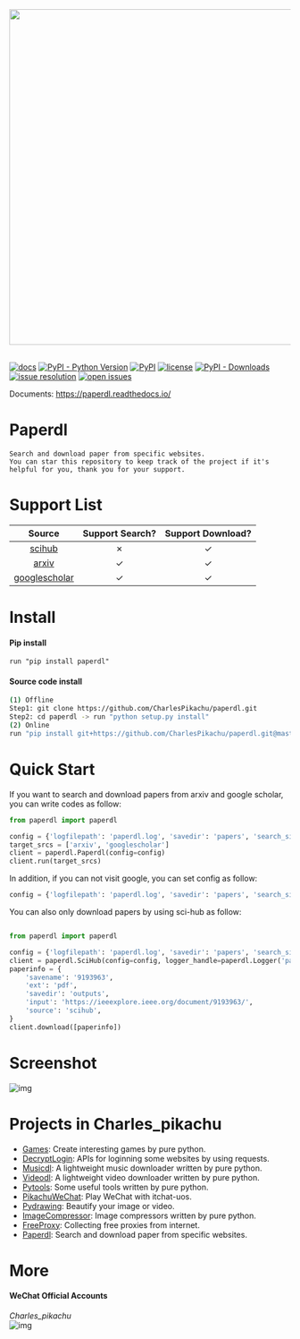 <div align="center">
  <img src="./docs/logo.png" width="600"/>
</div>
<br />

[![docs](https://img.shields.io/badge/docs-latest-blue)](https://paperdl.readthedocs.io/)
[![PyPI - Python Version](https://img.shields.io/pypi/pyversions/paperdl)](https://pypi.org/project/paperdl/)
[![PyPI](https://img.shields.io/pypi/v/paperdl)](https://pypi.org/project/paperdl)
[![license](https://img.shields.io/github/license/CharlesPikachu/paperdl.svg)](https://github.com/CharlesPikachu/paperdl/blob/master/LICENSE)
[![PyPI - Downloads](https://pepy.tech/badge/paperdl)](https://pypi.org/project/paperdl/)
[![issue resolution](https://isitmaintained.com/badge/resolution/CharlesPikachu/paperdl.svg)](https://github.com/CharlesPikachu/paperdl/issues)
[![open issues](https://isitmaintained.com/badge/open/CharlesPikachu/paperdl.svg)](https://github.com/CharlesPikachu/paperdl/issues)

Documents: https://paperdl.readthedocs.io/


# Paperdl
```
Search and download paper from specific websites.
You can star this repository to keep track of the project if it's helpful for you, thank you for your support.
```


# Support List
|  Source                                          |   Support Search?  |  Support Download?   |
|  :----:                                          |   :----:           |  :----:              |
|  [scihub](https://sci-hub.st/)                   |   ✗                |  ✓                   |
|  [arxiv](https://arxiv.org/)                     |   ✓                |  ✓                   |
|  [googlescholar](https://scholar.google.com/)    |   ✓                |  ✓                   |


# Install
#### Pip install
```
run "pip install paperdl"
```
#### Source code install
```sh
(1) Offline
Step1: git clone https://github.com/CharlesPikachu/paperdl.git
Step2: cd paperdl -> run "python setup.py install"
(2) Online
run "pip install git+https://github.com/CharlesPikachu/paperdl.git@master"
```


# Quick Start

If you want to search and download papers from arxiv and google scholar, you can write codes as follow:
```python
from paperdl import paperdl

config = {'logfilepath': 'paperdl.log', 'savedir': 'papers', 'search_size_per_source': 5, 'proxies': {}}
target_srcs = ['arxiv', 'googlescholar']
client = paperdl.Paperdl(config=config)
client.run(target_srcs)
```
In addition, if you can not visit google, you can set config as follow:
```python
config = {'logfilepath': 'paperdl.log', 'savedir': 'papers', 'search_size_per_source': 5, 'proxies': {}, 'area': 'CN'}
```
You can also only download papers by using sci-hub as follow:
```python

from paperdl import paperdl

config = {'logfilepath': 'paperdl.log', 'savedir': 'papers', 'search_size_per_source': 5, 'proxies': {}}
client = paperdl.SciHub(config=config, logger_handle=paperdl.Logger('paper.log'))
paperinfo = {
    'savename': '9193963',
    'ext': 'pdf',
    'savedir': 'outputs',
    'input': 'https://ieeexplore.ieee.org/document/9193963/',
    'source': 'scihub',
}
client.download([paperinfo])
```



# Screenshot
![img](./docs/screenshot.gif)


# Projects in Charles_pikachu
- [Games](https://github.com/CharlesPikachu/Games): Create interesting games by pure python.
- [DecryptLogin](https://github.com/CharlesPikachu/DecryptLogin): APIs for loginning some websites by using requests.
- [Musicdl](https://github.com/CharlesPikachu/musicdl): A lightweight music downloader written by pure python.
- [Videodl](https://github.com/CharlesPikachu/videodl): A lightweight video downloader written by pure python.
- [Pytools](https://github.com/CharlesPikachu/pytools): Some useful tools written by pure python.
- [PikachuWeChat](https://github.com/CharlesPikachu/pikachuwechat): Play WeChat with itchat-uos.
- [Pydrawing](https://github.com/CharlesPikachu/pydrawing): Beautify your image or video.
- [ImageCompressor](https://github.com/CharlesPikachu/imagecompressor): Image compressors written by pure python.
- [FreeProxy](https://github.com/CharlesPikachu/freeproxy): Collecting free proxies from internet.
- [Paperdl](https://github.com/CharlesPikachu/paperdl): Search and download paper from specific websites.


# More
#### WeChat Official Accounts
*Charles_pikachu*  
![img](./docs/pikachu.jpg)